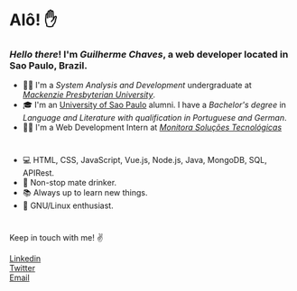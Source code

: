 # Alô! ✋

### _Hello there_! I'm _Guilherme Chaves_, a web developer located in Sao Paulo, Brazil.

* 👨‍🎓 I'm a _System Analysis and Development_ undergraduate at [_Mackenzie Presbyterian University_](https://www.mackenzie.br/en/universidade/coi/institutional/about-upm).
* 🎓 I'm an [University of Sao Paulo](https://www5.usp.br/#english) alumni. I have a _Bachelor's degree_ in _Language and Literature with qualification in Portuguese and German_. 
* 👨‍💻 I'm a Web Development Intern at [_Monitora Soluções Tecnológicas_](https://www.monitoratec.com.br/en)

#
* 💻 HTML, CSS, JavaScript, Vue.js, Node.js, Java, MongoDB, SQL, APIRest.
* 🧉 Non-stop mate drinker.
* 📚 Always up to learn new things.
* 🐧 GNU/Linux enthusiast.

# 
Keep in touch with me! ✌️

[Linkedin](https://www.linkedin.com/in/guil-chaves/?locale=en_US)<br>
[Twitter](https://twitter.com/guilchvs)<br>
[Email](mailto:gchaves.guilherme@gmail.com)

<!--
**guilchaves/guilchaves** is a ✨ _special_ ✨ repository because its `README.md` (this file) appears on your GitHub profile.

Here are some ideas to get you started:

- 🔭 I’m currently working on ...
- 🌱 I’m currently learning ...
- 👯 I’m looking to collaborate on ...
- 🤔 I’m looking for help with ...
- 💬 Ask me about ...
- 📫 How to reach me: ...
- 😄 Pronouns: ...
- ⚡ Fun fact: ...
-->
